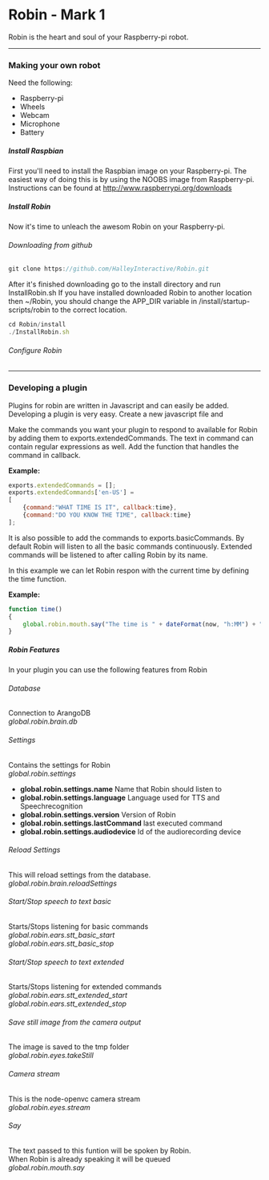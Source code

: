 # Robin - Mark 1

Robin is the heart and soul of your Raspberry-pi robot.


______
### Making your own robot

Need the following:
- Raspberry-pi
- Wheels
- Webcam
- Microphone
- Battery

##### Install Raspbian
First you'll need to install the Raspbian image on your Raspberry-pi. The easiest way of doing this is by using the NOOBS image from Raspberry-pi.
Instructions can be found at http://www.raspberrypi.org/downloads

##### Install Robin
Now it's time to unleach the awesom Robin on your Raspberry-pi.
###### Downloading from github
```javascript
git clone https://github.com/HalleyInteractive/Robin.git
```
After it's finished downloading go to the install directory and run InstallRobin.sh
If you have installed downloaded Robin to another location then ~/Robin, you should change the APP_DIR variable in /install/startup-scripts/robin to the correct location.
```javascript
cd Robin/install
./InstallRobin.sh
```
###### Configure Robin

______

### Developing a plugin
Plugins for robin are written in Javascript and can easily be added. Developing a plugin is very easy.
Create a new javascript file and

Make the commands you want your plugin to respond to available for Robin by adding them to exports.extendedCommands. The text in command can contain regular expressions as well.
Add the function that handles the command in callback.

**Example:**
```javascript
exports.extendedCommands = [];
exports.extendedCommands['en-US'] =
[
	{command:"WHAT TIME IS IT", callback:time},
	{command:"DO YOU KNOW THE TIME", callback:time}
];
```

It is also possible to add the commands to exports.basicCommands.
By default Robin will listen to all the basic commands continuously. Extended commands will be listened to after calling Robin by its name.

In this example we can let Robin respon with the current time by defining the time function.

**Example:**
```javascript
function time()
{
	global.robin.mouth.say("The time is " + dateFormat(now, "h:MM") + " and " + dateFormat(now, "ss") + " seconds", null, false);
}
```
##### Robin Features
In your plugin you can use the following features from Robin

###### Database
Connection to ArangoDB  
*global.robin.brain.db*  

###### Settings
Contains the settings for Robin  
*global.robin.settings*  
* **global.robin.settings.name** Name that Robin should listen to
* **global.robin.settings.language** Language used for TTS and Speechrecognition
* **global.robin.settings.version** Version of Robin
* **global.robin.settings.lastCommand** last executed command
* **global.robin.settings.audiodevice** Id of the audiorecording device

###### Reload Settings
This will reload settings from the database.  
*global.robin.brain.reloadSettings*  

###### Start/Stop speech to text basic
Starts/Stops listening for basic commands  
*global.robin.ears.stt_basic_start*  
*global.robin.ears.stt_basic_stop*  

###### Start/Stop speech to text extended
Starts/Stops listening for extended commands  
*global.robin.ears.stt_extended_start*  
*global.robin.ears.stt_extended_stop*  

###### Save still image from the camera output
The image is saved to the tmp folder  
*global.robin.eyes.takeStill*  

###### Camera stream
This is the node-openvc camera stream  
*global.robin.eyes.stream*  

###### Say
The text passed to this funtion will be spoken by Robin.  
When Robin is already speaking it will be queued  
*global.robin.mouth.say*  
